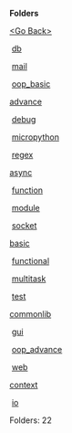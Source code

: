 **Folders**

[&lt;Go Back&gt;](../right.html)

 [db](db/right.html)

 [mail](mail/right.html)

 [oop\_basic](oop_basic/right.html)

[advance](advance/right.html)

 [debug](debug/right.html)

 [micropython](micropython/right.html)

 [regex](regex/right.html)

[async](async/right.html)

 [function](function/right.html)

 [module](module/right.html)

 [socket](socket/right.html)

[basic](basic/right.html)

 [functional](functional/right.html)

 [multitask](multitask/right.html)

 [test](test/right.html)

[commonlib](commonlib/right.html)

 [gui](gui/right.html)

 [oop\_advance](oop_advance/right.html)

 [web](web/right.html)

[context](context/right.html)

 [io](io/right.html)

  

Folders: 22  
